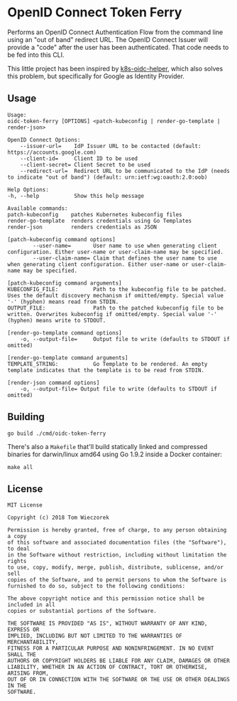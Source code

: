 # OpenID Connect Token Ferry

Performs an OpenID Connect Authentication Flow from the command line using an
"out of band" redirect URL. The OpenID Connect Issuer will provide a "code"
after the user has been authenticated. That code needs to be fed into this CLI.

This little project has been inspired by [k8s-oidc-helper][koh], which also
solves this problem, but specifically for Google as Identity Provider.

[koh]: https://github.com/micahhausler/k8s-oidc-helper

## Usage

    Usage:
    oidc-token-ferry [OPTIONS] <patch-kubeconfig | render-go-template | render-json>

    OpenID Connect Options:
        --issuer-url=    IdP Issuer URL to be contacted (default: https://accounts.google.com)
        --client-id=     Client ID to be used
        --client-secret= Client Secret to be used
        --redirect-url=  Redirect URL to be communicated to the IdP (needs to indicate "out of band") (default: urn:ietf:wg:oauth:2.0:oob)

    Help Options:
    -h, --help           Show this help message

    Available commands:
    patch-kubeconfig    patches Kubernetes kubeconfig files
    render-go-template  renders credentials using Go Templates
    render-json         renders credentials as JSON

    [patch-kubeconfig command options]
            --user-name=       User name to use when generating client configuration. Either user-name or user-claim-name may be specified.
            --user-claim-name= Claim that defines the user name to use when generating client configuration. Either user-name or user-claim-name may be specified.

    [patch-kubeconfig command arguments]
    KUBECONFIG_FILE:           Path to the kubeconfig file to be patched. Uses the default discovery mechanism if omitted/empty. Special value '-' (hyphen) means read from STDIN.
    OUTPUT_FILE:               Path to the patched kubeconfig file to be written. Overwrites kubeconfig if omitted/empty. Special value '-' (hyphen) means write to STDOUT.

    [render-go-template command options]
        -o, --output-file=     Output file to write (defaults to STDOUT if omitted)

    [render-go-template command arguments]
    TEMPLATE_STRING:           Go Template to be rendered. An empty template indicates that the template is to be read from STDIN.

    [render-json command options]
        -o, --output-file= Output file to write (defaults to STDOUT if omitted)

## Building

    go build ./cmd/oidc-token-ferry

There's also a `Makefile` that'll build statically linked and compressed
binaries for darwin/linux amd64 using Go 1.9.2 inside a Docker container:

    make all

## License

    MIT License

    Copyright (c) 2018 Tom Wieczorek

    Permission is hereby granted, free of charge, to any person obtaining a copy
    of this software and associated documentation files (the "Software"), to deal
    in the Software without restriction, including without limitation the rights
    to use, copy, modify, merge, publish, distribute, sublicense, and/or sell
    copies of the Software, and to permit persons to whom the Software is
    furnished to do so, subject to the following conditions:

    The above copyright notice and this permission notice shall be included in all
    copies or substantial portions of the Software.

    THE SOFTWARE IS PROVIDED "AS IS", WITHOUT WARRANTY OF ANY KIND, EXPRESS OR
    IMPLIED, INCLUDING BUT NOT LIMITED TO THE WARRANTIES OF MERCHANTABILITY,
    FITNESS FOR A PARTICULAR PURPOSE AND NONINFRINGEMENT. IN NO EVENT SHALL THE
    AUTHORS OR COPYRIGHT HOLDERS BE LIABLE FOR ANY CLAIM, DAMAGES OR OTHER
    LIABILITY, WHETHER IN AN ACTION OF CONTRACT, TORT OR OTHERWISE, ARISING FROM,
    OUT OF OR IN CONNECTION WITH THE SOFTWARE OR THE USE OR OTHER DEALINGS IN THE
    SOFTWARE.
